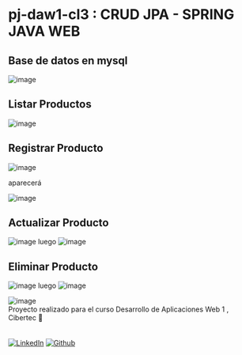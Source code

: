 # pj-daw1-cl3 : CRUD JPA - SPRING JAVA WEB

## Base de datos en mysql
![image](https://github.com/mysticBel/pj-daw1-cl3/assets/80657076/b6bb3a49-bf05-48f8-ae32-9db6a91dc3f5)

## Listar Productos
![image](https://github.com/mysticBel/pj-daw1-cl3/assets/80657076/cb78141c-8b5f-435f-acbe-a4770aa412ad)

## Registrar Producto
![image](https://github.com/mysticBel/pj-daw1-cl3/assets/80657076/64b3b168-57e2-4b53-a4b0-4e5ae574b998)

aparecerá

![image](https://github.com/mysticBel/pj-daw1-cl3/assets/80657076/d4ffa71c-0459-4265-ab4b-438801e692c6)


## Actualizar Producto
![image](https://github.com/mysticBel/pj-daw1-cl3/assets/80657076/3b5e64f3-d585-468c-a7f2-e57cdea9d173)
 luego
 ![image](https://github.com/mysticBel/pj-daw1-cl3/assets/80657076/7a8d28a0-98ab-4e6d-9598-8ef0cf33d0ea)

## Eliminar Producto
![image](https://github.com/mysticBel/pj-daw1-cl3/assets/80657076/6688ef8e-7a98-4943-856f-8006a5cf0210)
luego
![image](https://github.com/mysticBel/pj-daw1-cl3/assets/80657076/523ac11b-4f4c-4c8e-97d1-24ed5b560611)


 

![image](https://media.giphy.com/media/81jB1QNsrfvNRuR9Xn/giphy.gif)
<br>
Proyecto realizado para el curso Desarrollo de Aplicaciones Web 1 , Cibertec 🤗
<br><br><br>
<a href="https://www.linkedin.com/in/maribel-maza/"><img alt="LinkedIn" src="https://img.shields.io/badge/linkedin%20-%230077B5.svg?&style=flat&logo=linkedin&logoColor=white"/></a> <a href="https://github.com/mysticBel"><img alt="Github" src="https://img.shields.io/github/followers/mysticBel?label=follow&style=social"/></a> &nbsp;
